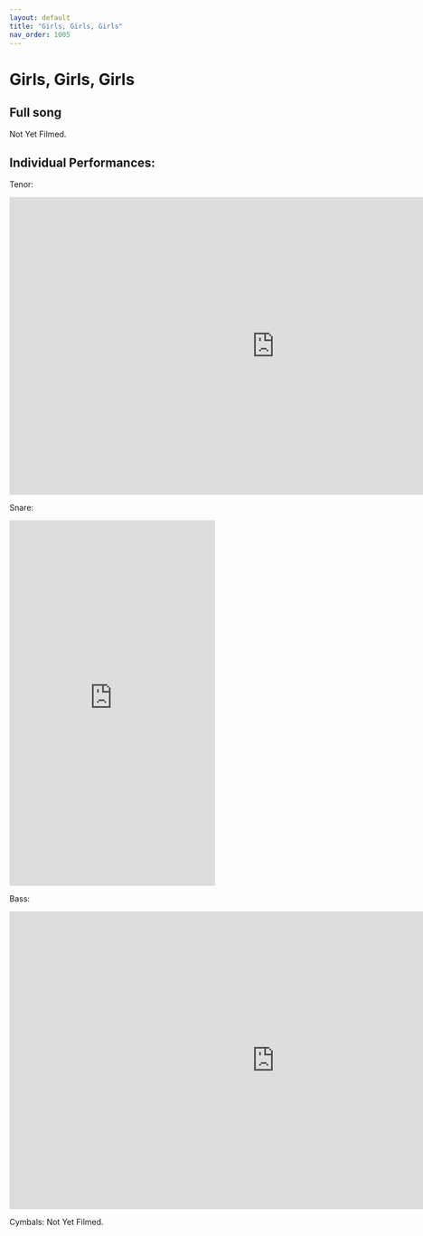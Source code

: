 ```yaml
---
layout: default
title: "Girls, Girls, Girls"
nav_order: 1005
---
```


# Girls, Girls, Girls

## Full song

Not Yet Filmed.

## Individual Performances:

Tenor:
<iframe width="937" height="527" src="https://www.youtube.com/embed/T5iXL9eJGOQ" title="Girls Girls Girls (Tenors)" frameborder="0" allow="accelerometer; autoplay; clipboard-write; encrypted-media; gyroscope; picture-in-picture; web-share" referrerpolicy="strict-origin-when-cross-origin" allowfullscreen></iframe>

Snare:
<iframe width="364" height="647" src="https://www.youtube.com/embed/u-yNTOHdqZI" title="Girls Girls Girls (Snare)" frameborder="0" allow="accelerometer; autoplay; clipboard-write; encrypted-media; gyroscope; picture-in-picture; web-share" referrerpolicy="strict-origin-when-cross-origin" allowfullscreen></iframe>

Bass:
<iframe width="937" height="527" src="https://www.youtube.com/embed/K5-cK9pezGI" title="Girls Girls Girls (Bass)" frameborder="0" allow="accelerometer; autoplay; clipboard-write; encrypted-media; gyroscope; picture-in-picture; web-share" referrerpolicy="strict-origin-when-cross-origin" allowfullscreen></iframe>

Cymbals:
Not Yet Filmed.
